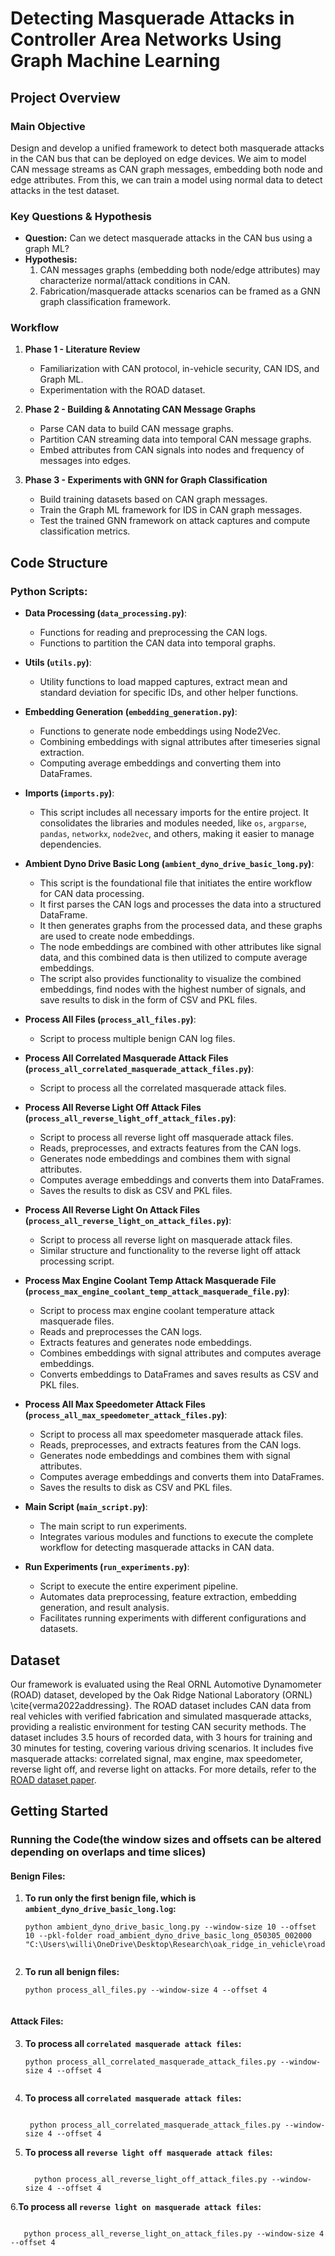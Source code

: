 # Detecting Masquerade Attacks in Controller Area Networks Using Graph Machine Learning

## Project Overview

### Main Objective
Design and develop a unified framework to detect both masquerade attacks in the CAN bus that can be deployed on edge devices. We aim to model CAN message streams as CAN graph messages, embedding both node and edge attributes. From this, we can train a model using normal data to detect attacks in the test dataset.

### Key Questions & Hypothesis
- **Question:** Can we detect masquerade attacks in the CAN bus using a graph ML?
- **Hypothesis:** 
  1. CAN messages graphs (embedding both node/edge attributes) may characterize normal/attack conditions in CAN.
  2. Fabrication/masquerade attacks scenarios can be framed as a GNN graph classification framework.

### Workflow
1. **Phase 1 - Literature Review**
   - Familiarization with CAN protocol, in-vehicle security, CAN IDS, and Graph ML.
   - Experimentation with the ROAD dataset.

2. **Phase 2 - Building & Annotating CAN Message Graphs**
   - Parse CAN data to build CAN message graphs.
   - Partition CAN streaming data into temporal CAN message graphs.
   - Embed attributes from CAN signals into nodes and frequency of messages into edges.

3. **Phase 3 - Experiments with GNN for Graph Classification**
   - Build training datasets based on CAN graph messages.
   - Train the Graph ML framework for IDS in CAN graph messages.
   - Test the trained GNN framework on attack captures and compute classification metrics.

## Code Structure

### Python Scripts:
- **Data Processing (`data_processing.py`)**:
   - Functions for reading and preprocessing the CAN logs.
   - Functions to partition the CAN data into temporal graphs.

- **Utils (`utils.py`)**:
   - Utility functions to load mapped captures, extract mean and standard deviation for specific IDs, and other helper functions.

- **Embedding Generation (`embedding_generation.py`)**:
   - Functions to generate node embeddings using Node2Vec.
   - Combining embeddings with signal attributes after timeseries signal extraction.
   - Computing average embeddings and converting them into DataFrames.

- **Imports (`imports.py`)**:
   - This script includes all necessary imports for the entire project. It consolidates the libraries and modules needed, like `os`, `argparse`, `pandas`, `networkx`, `node2vec`, and others, making it easier to manage dependencies.

- **Ambient Dyno Drive Basic Long (`ambient_dyno_drive_basic_long.py`)**:
   - This script is the foundational file that initiates the entire workflow for CAN data processing. 
   - It first parses the CAN logs and processes the data into a structured DataFrame.
   - It then generates graphs from the processed data, and these graphs are used to create node embeddings.
   - The node embeddings are combined with other attributes like signal data, and this combined data is then utilized to compute average embeddings.
   - The script also provides functionality to visualize the combined embeddings, find nodes with the highest number of signals, and save results to disk in the form of CSV and PKL files.

- **Process All Files (`process_all_files.py`)**:
   - Script to process multiple benign CAN log files.

- **Process All Correlated Masquerade Attack Files (`process_all_correlated_masquerade_attack_files.py`)**:
   - Script to process all the correlated masquerade attack files.

- **Process All Reverse Light Off Attack Files (`process_all_reverse_light_off_attack_files.py`)**:
   - Script to process all reverse light off masquerade attack files.
   - Reads, preprocesses, and extracts features from the CAN logs.
   - Generates node embeddings and combines them with signal attributes.
   - Computes average embeddings and converts them into DataFrames.
   - Saves the results to disk as CSV and PKL files.

- **Process All Reverse Light On Attack Files (`process_all_reverse_light_on_attack_files.py`)**:
   - Script to process all reverse light on masquerade attack files.
   - Similar structure and functionality to the reverse light off attack processing script.

- **Process Max Engine Coolant Temp Attack Masquerade File (`process_max_engine_coolant_temp_attack_masquerade_file.py`)**:
   - Script to process max engine coolant temperature attack masquerade files.
   - Reads and preprocesses the CAN logs.
   - Extracts features and generates node embeddings.
   - Combines embeddings with signal attributes and computes average embeddings.
   - Converts embeddings to DataFrames and saves results as CSV and PKL files.

- **Process All Max Speedometer Attack Files (`process_all_max_speedometer_attack_files.py`)**:
   - Script to process all max speedometer masquerade attack files.
   - Reads, preprocesses, and extracts features from the CAN logs.
   - Generates node embeddings and combines them with signal attributes.
   - Computes average embeddings and converts them into DataFrames.
   - Saves the results to disk as CSV and PKL files.

- **Main Script (`main_script.py`)**:
   - The main script to run experiments.
   - Integrates various modules and functions to execute the complete workflow for detecting masquerade attacks in CAN data.

- **Run Experiments (`run_experiments.py`)**:
   - Script to execute the entire experiment pipeline.
   - Automates data preprocessing, feature extraction, embedding generation, and result analysis.
   - Facilitates running experiments with different configurations and datasets.

## Dataset
Our framework is evaluated using the Real ORNL Automotive Dynamometer (ROAD) dataset, developed by the Oak Ridge National Laboratory (ORNL) \cite{verma2022addressing}. The ROAD dataset includes CAN data from real vehicles with verified fabrication and simulated masquerade attacks, providing a realistic environment for testing CAN security methods. The dataset includes 3.5 hours of recorded data, with 3 hours for training and 30 minutes for testing, covering various driving scenarios. It includes five masquerade attacks: correlated signal, max engine, max speedometer, reverse light off, and reverse light on attacks. For more details, refer to the [ROAD dataset paper](https://doi.org/10.1371/journal.pone.0296879).



## Getting Started

### Running the Code(the window sizes and offsets can be altered depending on overlaps and time slices)
#### Benign Files:
1. **To run only the first benign file, which is `ambient_dyno_drive_basic_long.log`:**
   ```shell
   python ambient_dyno_drive_basic_long.py --window-size 10 --offset 10 --pkl-folder road_ambient_dyno_drive_basic_long_050305_002000 "C:\Users\willi\OneDrive\Desktop\Research\oak_ridge_in_vehicle\road\ambient\ambient_dyno_drive_basic_long.log"


2. **To run all benign files:**
   ```shell
   python process_all_files.py --window-size 4 --offset 4


  #### Attack Files:
3. **To process all `correlated masquerade attack files`:**
   ```shell
   python process_all_correlated_masquerade_attack_files.py --window-size 4 --offset 4


4. **To process all `correlated masquerade attack files`:**

   ```shell

    python process_all_correlated_masquerade_attack_files.py --window-size 4 --offset 4

5. **To process all `reverse light off masquerade attack files`:**

   ```shell

     python process_all_reverse_light_off_attack_files.py --window-size 4 --offset 4

6.**To process all `reverse light on masquerade attack files`:**

   ```shell

      python process_all_reverse_light_on_attack_files.py --window-size 4 --offset 4

